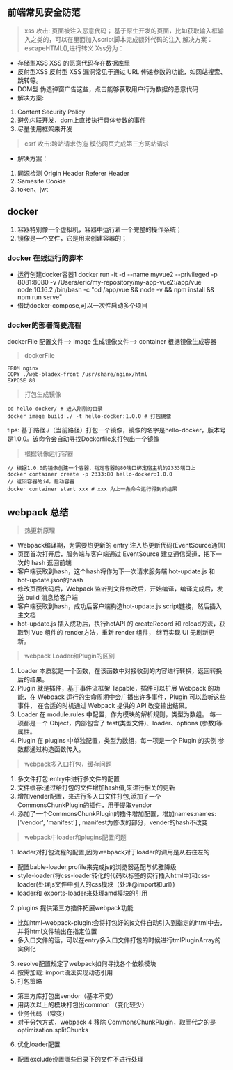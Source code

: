 ## 前端常见安全防范
> xss 攻击: 页面被注入恶意代码；
基于原生开发的页面，比如获取输入框输入之类的，可以在里面加入script脚本完成额外代码的注入
解决方案：escapeHTML(),进行转义 
Xss分为：
+ 存储型XSS
XSS 的恶意代码存在数据库里
+ 反射型XSS
反射型 XSS 漏洞常见于通过 URL 传递参数的功能，如网站搜索、跳转等。
+ DOM型
伪造弹窗广告这些，点击能够获取用户行为数据的恶意代码
+ 解决方案:
1. Content Security Policy
2. 避免内联开发，dom上直接执行具体参数的事件
3. 尽量使用框架来开发

> csrf 攻击:跨站请求伪造
模仿网页完成第三方网站请求
+ 解决方案：
1. 同源检测
Origin Header
Referer Header
2. Samesite Cookie
3. token、jwt
## docker
1. 容器特别像一个虚拟机，容器中运行着一个完整的操作系统；
2. 镜像是一个文件，它是用来创建容器的；
### docker 在线运行的脚本
+ 运行创建docker容器1
docker run -it -d --name myvue2 --privileged -p 8081:8080 -v  /Users/eric/my-repository/my-app-vue2:/app/vue node:10.16.2 /bin/bash -c "cd /app/vue && node -v && npm install && npm run serve"
+ 借助docker-compose,可以一次性启动多个项目

### docker的部署简要流程
dockerFile 配置文件--> Image 生成镜像文件--> container 根据镜像生成容器
> dockerFile
```
FROM nginx
COPY ./web-bladex-front /usr/share/nginx/html
EXPOSE 80
```
> 打包生成镜像
```
cd hello-docker/ # 进入刚刚的目录
docker image build ./ -t hello-docker:1.0.0 # 打包镜像
```
tips: 基于路径./（当前路径）打包一个镜像，镜像的名字是hello-docker，版本号是1.0.0。该命令会自动寻找Dockerfile来打包出一个镜像
> 根据镜像运行容器
```
// 根据1.0.0的镜像创建一个容器，指定容器的80端口绑定宿主机的2333端口上
docker container create -p 2333:80 hello-docker:1.0.0
// 返回容器的id，启动容器
docker container start xxx # xxx 为上一条命令运行得到的结果
```
## webpack 总结
> 热更新原理
+ Webpack编译期，为需要热更新的 entry 注入热更新代码(EventSource通信)
+ 页面首次打开后，服务端与客户端通过 EventSource 建立通信渠道，把下一次的 hash 返回前端
+ 客户端获取到hash，这个hash将作为下一次请求服务端 hot-update.js 和 hot-update.json的hash
+ 修改页面代码后，Webpack 监听到文件修改后，开始编译，编译完成后，发送 build 消息给客户端
+ 客户端获取到hash，成功后客户端构造hot-update.js script链接，然后插入主文档
+ hot-update.js 插入成功后，执行hotAPI 的 createRecord 和 reload方法，获取到 Vue 组件的 render方法，重新 render 组件， 继而实现 UI 无刷新更新。

> webpack Loader和Plugin的区别
1. Loader 本质就是一个函数，在该函数中对接收到的内容进行转换，返回转换后的结果。 
2. Plugin 就是插件，基于事件流框架 Tapable，插件可以扩展 Webpack 的功能，在 Webpack 运行的生命周期中会广播出许多事件，Plugin 可以监听这些事件，
在合适的时机通过 Webpack 提供的 API 改变输出结果。
3. Loader 在 module.rules 中配置，作为模块的解析规则，类型为数组。
每一项都是一个 Object，内部包含了 test(类型文件)、loader、options (参数)等属性。
4. Plugin 在 plugins 中单独配置，类型为数组，每一项是一个 Plugin 的实例
参数都通过构造函数传入。

> webpack多入口打包，缓存问题
1. 多文件打包:entry中进行多文件的配置
2. 文件缓存:通过给打包的文件增加hash值,来进行相关的更新
3. 增加vender配置，来进行多入口文件打包,添加了一个CommonsChunkPlugin的插件，用于提取vendor
4. 添加了一个CommonsChunkPlugin的插件增加配置，增加names:names: ['vendor', 'manifest']
, manifest为修改的部分，vender的hash不改变
> webpack中loader和plugins配置问题
1. loader对打包流程的配置,因为webpack对于loader的调用是从右往左的
+ 配置bable-loader,profile来完成js的浏览器适配与优雅降级
+ style-loader(将css-loader转化的代码以标签的实行插入html中)和css-loader(处理js文件中引入的css模块（处理@import和url）)
+ loader和 exports-loader来处理amd模块的引用
2. plugins 提供第三方插件拓展webpack功能
+ 比如html-webpack-plugin:会将打包好的js文件自动引入到指定的html中去，并将html文件输出在指定位置
+ 多入口文件的话，可以在entry多入口文件打包的时候进行tmlPluginArray的实例化
3. resolve配置规定了webpack如何寻找各个依赖模块
4. 按需加载: import语法实现动态引用
5. 打包策略
+ 第三方库打包出vendor（基本不变）
+ 用两次以上的模块打包出common （变化较少）
+ 业务代码 （常变）
+ 对于分包方式，webpack 4 移除 CommonsChunkPlugin，取而代之的是optimization.splitChunks 
6. 优化loader配置
+ 配置exclude设置哪些目录下的文件不进行处理